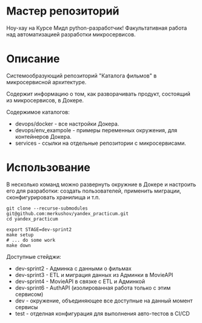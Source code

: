 # Мастер репозиторий

Ноу-хау на Курсе Мидл python-разработчик! Факультативная работа над автоматизацией разработки микросервисов.

# Описание

Системообразующий репозиторий "Каталога фильмов" в микросервисной архитектуре.

Содержит информацию о том, как разворачивать продукт, состоящий из микросервисов, в Докере.

Содержимое каталогов:
- devops/docker - все настройки Докера.
- devops/env_exampole - примеры переменных окружения, для контейнеров Докера.
- services - ссылки на отдельные репозитории с микросервисами.

# Использование

В несколько команд можно развернуть окружние в Докере и настроить его для разработки: создать пользователей, применить миграции, сконфигурировать хранилища и т.п. 

```
git clone --recurse-submodules git@github.com:merkushov/yandex_practicum.git
cd yandex_practicum

export STAGE=dev-sprint2
make setup
# ... do some work
make down
```

Доступные стейджи:
* dev-sprint2 - Админка с данными о фильмах
* dev-sprint3 - ETL и миграция данных из Админки в MovieAPI
* dev-sprint4 - MovieAPI в связке с ETL и Админкой
* dev-sprint6 - AuthAPI (изолированная работа только с этим сервисом)
* dev - окружение, объединяющее все доступные на данный момент сервисы
* test - отделная конфигурация для выполнения авто-тестов в CI/CD